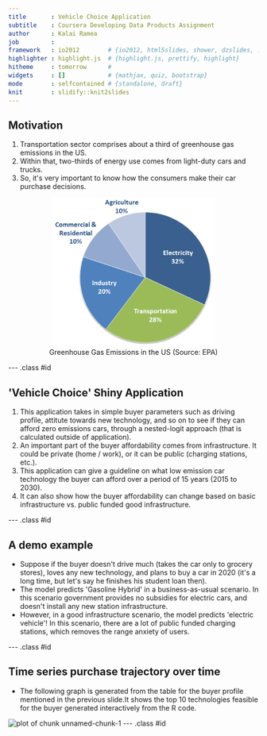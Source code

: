 ```yaml
---
title       : Vehicle Choice Application
subtitle    : Coursera Developing Data Products Assignment
author      : Kalai Ramea
job         : 
framework   : io2012        # {io2012, html5slides, shower, dzslides, ...}
highlighter : highlight.js  # {highlight.js, prettify, highlight}
hitheme     : tomorrow      # 
widgets     : []            # {mathjax, quiz, bootstrap}
mode        : selfcontained # {standalone, draft}
knit        : slidify::knit2slides
---
```


## Motivation

1. Transportation sector comprises about a third of greenhouse gas emissions in the US.
2. Within that, two-thirds of energy use comes from light-duty cars and trucks.
3. So, it's very important to know how the consumers make their car purchase decisions.

<div style='text-align: center;'>
    <img height='300' src='emissions.png' />
    <figcaption>Greenhouse Gas Emissions in the US (Source: EPA)</figcaption>
</div>

--- .class #id 

## 'Vehicle Choice' Shiny Application

1. This application takes in simple buyer parameters such as driving profile, attitute towards new technology, and so on to see if they can afford zero emissions cars, through a nested-logit approach (that is calculated outside of application).
2. An important part of the buyer affordability comes from infrastructure. It could be private (home / work), or it can be public (charging stations, etc.).
3. This application can give a guideline on what low emission car technology the buyer can afford over a period of 15 years (2015 to 2030).
4. It can also show how the buyer affordability can change based on basic infrastructure vs. public funded good infrastructure.

--- .class #id 

## A demo example

- Suppose if the buyer doesn't drive much (takes the car only to grocery stores), loves any new technology, and plans to buy a car in 2020 (it's a long time, but let's say he finishes his student loan then). 
- The model predicts 'Gasoline Hybrid' in a business-as-usual scenario. In this scenario government provides no subsidies for electric cars, and doesn't install any new station infrastructure.
- However, in a good infrastructure scenario, the model predicts 'electric vehicle'! In this scenario, there are a lot of public funded charging stations, which removes the range anxiety of users.

--- .class #id 

## Time series purchase trajectory over time

- The following graph is generated from the table for the buyer profile mentioned in the previous slide.It shows the top 10 technologies feasible for the buyer generated interactively from the R code.

![plot of chunk unnamed-chunk-1](assets/fig/unnamed-chunk-1.png) 
--- .class #id 





